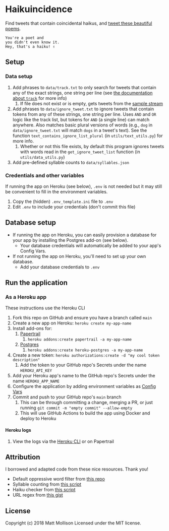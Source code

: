 # Haikuincidence

Find tweets that contain coincidental haikus, and [tweet these beautiful poems](https://twitter.com/haikuincidence).

```text
You're a poet and
you didn't even know it.
Hey, that's a haiku! ✌️
```

## Setup

### Data setup

1. Add phrases to `data/track.txt` to only search for tweets that contain any of the exact strings, one string per line (see [the documentation about `track`](https://developer.twitter.com/en/docs/tweets/filter-realtime/guides/basic-stream-parameters) for more info)
    1. If file does not exist or is empty, gets tweets from the [sample stream](https://developer.twitter.com/en/docs/tweets/sample-realtime/api-reference/get-statuses-sample)
1. Add phrases to `data/ignore_tweet.txt` to ignore tweets that contain tokens from any of these strings, one string per line. Uses `AND` and `OR` logic like the track list, but tokens for `AND` (a single line) can match anywhere. Also matches basic plural versions of words (e.g., `dog` in `data/ignore_tweet.txt` will match `dogs` in a tweet's text). See the function `text_contains_ignore_list_plural` (in `utils/text_utils.py`) for more info.
    1. Whether or not this file exists, by default this program ignores tweets with words read in the `get_ignore_tweet_list` function (in `utils/data_utils.py`)
1. Add pre-defined syllable counts to `data/syllables.json`

### Credentials and other variables

If running the app on Heroku (see below), `.env` is not needed but it may still be convenient to fill in the environment variables.

1. Copy the (hidden) `.env_template.ini` file to `.env`
1. Edit `.env` to include your credentials (don't commit this file)

## Database setup

- If running the app on Heroku, you can easily provision a database for your app by installing the Postgres add-on (see below).
  - Your database credentials will automatically be added to your app's Config Vars.
- If not running the app on Heroku, you'll need to set up your own database.
  - Add your database credentials to `.env`

## Run the application

### As a Heroku app

These instructions use the Heroku CLI

1. Fork this repo on GitHub and ensure you have a branch called `main`
1. Create a new app on Heroku: `heroku create my-app-name`
1. Install add-ons for:
   1. [Papertrail](https://elements.heroku.com/addons/papertrail)
      1. `heroku addons:create papertrail -a my-app-name`
   1. [Postgres](https://elements.heroku.com/addons/heroku-postgresql)
      1. `heroku addons:create heroku-postgres -a my-app-name`
1. Create a new token: `heroku authorizations:create -d "my cool token description"`
   1. Add the token to your GitHub repo's Secrets under the name `HEROKU_API_KEY`
1. Add your Heroku app's name to the GitHub repo's Secrets under the name `HEROKU_APP_NAME`
1. Configure the application by adding environment variables as [Config Vars](https://devcenter.heroku.com/articles/config-vars)
1. Commit and push to your GitHub repo's `main` branch
   1. This can be through committing a change, merging a PR, or just running `git commit -m "empty commit" --allow-empty`
   1. This will use GitHub Actions to build the app using Docker and deploy to Heroku

#### Heroku logs

1. View the logs via the [Heroku CLI](https://devcenter.heroku.com/articles/logging#view-logs) or on Papertrail

## Attribution

I borrowed and adapted code from these nice resources. Thank you!

- Default oppressive word filter from [this repo](https://github.com/dariusk/wordfilter)
- Syllable counting from [this script](https://github.com/akkana/scripts/blob/master/countsyl)
- Haiku checker from [this script](https://github.com/tomwardill/python-haiku/blob/master/haiku_checker.py)
- URL regex from [this gist](https://gist.github.com/gruber/8891611)

## License

Copyright (c) 2018 Matt Mollison Licensed under the MIT license.
